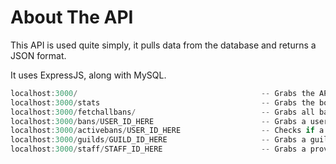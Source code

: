 # About The API

This API is used quite simply, it pulls data from the database and returns a JSON format.

It uses ExpressJS, along with MySQL.

```js
localhost:3000/                                         -- Grabs the API status & credits
localhost:3000/stats                                    -- Grabs the bots statistics
localhost:3000/fetchallbans/                            -- Grabs all bans
localhost:3000/bans/USER_ID_HERE                        -- Grabs a users ban history
localhost:3000/activebans/USER_ID_HERE                  -- Checks if a user is actively banned
localhost:3000/guilds/GUILD_ID_HERE                     -- Grabs a guild
localhost:3000/staff/STAFF_ID_HERE                      -- Grabs a provided staff user
